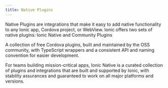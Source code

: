 ```yaml
---
title: Native Plugins
---
```

<p class='intro'>Native Plugins are integrations that make it easy to add native functionality to any Ionic app, Cordova project, or WebView. Ionic offers two sets of native plugins: Ionic Native and Community Plugins</p>

<docs-cards class="static-width">
  <docs-card header="Community Plugins" href="/docs/native/overview" img="/docs/assets/img/native/community-edition.png">
    <p>A collection of free Cordova plugins, built and maintained by the OSS community, with TypeScript wrappers and a consistent API and naming convention for easier development.</p>
  </docs-card>

  <docs-card header="Ionic Native" href="/docs/enterprise" img="/docs/assets/img/native/enterprise-edition.png">
    <p>For teams building mission-critical apps, Ionic Native is a curated collection of plugins and integrations that are built and supported by Ionic, with stability assurances and guaranteed to work on all major platforms and versions.</p>
  </docs-card>
</docs-cards>